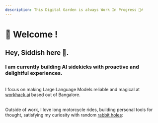 ```yaml
---
description: This Digital Garden is always Work In Progress 👷‍♂️
---
```


# 🌿 Welcome !

## Hey, Siddish here 👋.&#x20;

### I am currently building AI sidekicks with proactive and delightful experiences.

\
I focus on making Large Language Models reliable and magical at [workhack.ai](https://workhack.ai/) based out of Bangalore.

\
Outside of work, I love long motorcycle rides, building personal tools for thought, satisfying my curiosity with random [rabbit holes](https://notes.siddish.com/curations/rabbit-holes):
